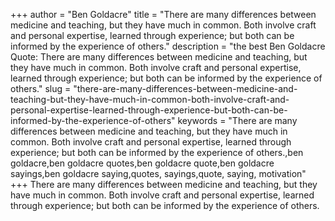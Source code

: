 +++
author = "Ben Goldacre"
title = "There are many differences between medicine and teaching, but they have much in common. Both involve craft and personal expertise, learned through experience; but both can be informed by the experience of others."
description = "the best Ben Goldacre Quote: There are many differences between medicine and teaching, but they have much in common. Both involve craft and personal expertise, learned through experience; but both can be informed by the experience of others."
slug = "there-are-many-differences-between-medicine-and-teaching-but-they-have-much-in-common-both-involve-craft-and-personal-expertise-learned-through-experience-but-both-can-be-informed-by-the-experience-of-others"
keywords = "There are many differences between medicine and teaching, but they have much in common. Both involve craft and personal expertise, learned through experience; but both can be informed by the experience of others.,ben goldacre,ben goldacre quotes,ben goldacre quote,ben goldacre sayings,ben goldacre saying,quotes, sayings,quote, saying, motivation"
+++
There are many differences between medicine and teaching, but they have much in common. Both involve craft and personal expertise, learned through experience; but both can be informed by the experience of others.
